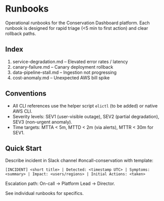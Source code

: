 # Runbooks

Operational runbooks for the Conservation Dashboard platform. Each runbook is designed for rapid triage (<5 min to first action) and clear rollback paths.

## Index

1. service-degradation.md – Elevated error rates / latency
2. canary-failure.md – Canary deployment rollback
3. data-pipeline-stall.md – Ingestion not progressing
4. cost-anomaly.md – Unexpected AWS bill spike

## Conventions

- All CLI references use the helper script `elictl` (to be added) or native AWS CLI.
- Severity levels: SEV1 (user-visible outage), SEV2 (partial degradation), SEV3 (non-urgent anomaly).
- Time targets: MTTA < 5m, MTTD < 2m (via alerts), MTTR < 30m for SEV1.

## Quick Start

Describe incident in Slack channel #oncall-conservation with template:

```text
[INCIDENT] <short title> | Detected: <timestamp UTC> | Symptoms: <summary> | Impact: <users/regions> | Initial Actions: <taken>
```

Escalation path: On-call -> Platform Lead -> Director.

See individual runbooks for specifics.
